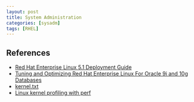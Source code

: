 ```yaml
---
layout: post
title: System Administration
categories: [sysadm]
tags: [RHEL]
---
```


## References

* [Red Hat Enterprise Linux 5.1 Deployment Guide](https://www.centos.org/docs/5/html/5.1/Deployment_Guide/index.html)
* [Tuning and Optimizing Red Hat Enterprise Linux For Oracle 9i and 10g Databases](https://access.redhat.com/documentation/en-US/Red_Hat_Enterprise_Linux/5/html/Tuning_and_Optimizing_Red_Hat_Enterprise_Linux_for_Oracle_9i_and_10g_Databases)
* [kernel.txt](https://www.kernel.org/doc/Documentation/sysctl/kernel.txt)
* [Linux kernel profiling with perf](https://perf.wiki.kernel.org/index.php/Tutorial)
